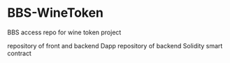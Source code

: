 # BBS-WineToken
BBS access repo for wine token project

repository of front and backend Dapp
repository of backend Solidity smart contract
